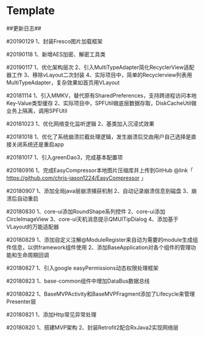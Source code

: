 # Template

##更新日志##



#20190129
    1、封装Fresco图片加载框架

#20190118
    1、新增AES加密、解密工具类

#20190117
    1、优化架构层次
    2、引入MultiTypeAdapter简化RecyclerView适配器工作
    3、移除vLayout二次封装
    4、实际项目中，简单的Recyclerview列表用MultiTypeAdapter，复杂效果如首页用VLayout

#20181114
    1、引入MMKV，替代原有SharedPreferences，支持跨进程访问本地Key-Value类型缓存
    2、实际项目中，SPFUtil做底层数据存取，DiskCacheUtil做业务上隔离，调用SPFUtil

#20181023
    1、优化网络变化监听逻辑
    2、基类加入沉浸式效果

#20181018
    1、优化了系统崩溃拦截处理逻辑，发生崩溃后交由用户自己选择是直接关闭系统还是重启app

#20181017
    1、引入greenDao3，完成基本配置项


#20180916
    1、完成EasyCompressor本地图片压缩库并上传到GitHub
    @link「 https://github.com/chris-jason1224/EasyCompressor 」

#20180907
    1、添加全局java层崩溃捕获机制
    2、自动记录崩溃信息到磁盘
    3、崩溃后自动重启

#20180830
    1、core-ui添加RoundShape系列控件
    2、core-ui添加CircleImageView
    3、core-ui天机消息提示QMUITipDialog
    4、添加基于VLayout的万能适配器

#20180829
    1、添加自定义注解@ModuleRegister来自动为需要的module生成组件信息，以供framework组件使用
    2、添加BaseApplication对各个组件的管理功能和生命周期回调

#20180827
    1、引入google easyPermissions动态权限处理框架

#20180823
    1、base-common组件中增加DataBus数据总线

#20180822
    1、BaseMVPActivity和BaseMVPFragment添加了Lifecycle来管理Presenter层

#20180821
    1、添加Http常见异常处理

#20180820
    1、搭建MVP架构
    2、封装Retrofit2配合RxJava2实现网络层

